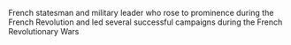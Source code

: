 French statesman and military leader who rose to prominence during the French Revolution and led several successful campaigns during the French Revolutionary Wars